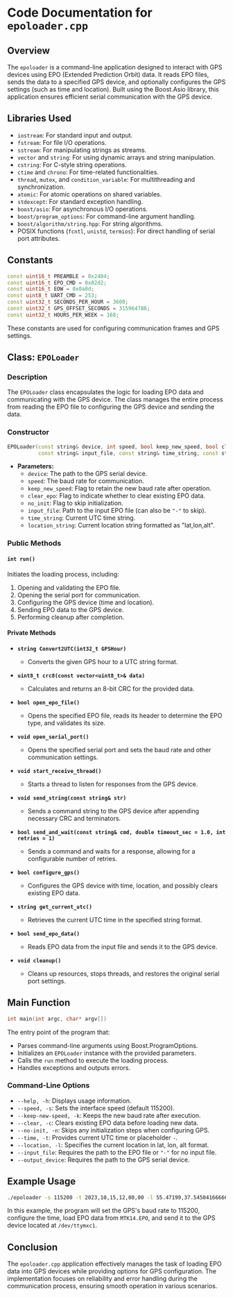 # Code Documentation for `epoloader.cpp`

## Overview

The `epoloader` is a command-line application designed to interact with GPS devices using EPO (Extended Prediction Orbit) data. It reads EPO files, sends the data to a specified GPS device, and optionally configures the GPS settings (such as time and location). Built using the Boost.Asio library, this application ensures efficient serial communication with the GPS device.

## Libraries Used

- `iostream`: For standard input and output.
- `fstream`: For file I/O operations.
- `sstream`: For manipulating strings as streams.
- `vector` and `string`: For using dynamic arrays and string manipulation.
- `cstring`: For C-style string operations.
- `ctime` and `chrono`: For time-related functionalities.
- `thread`, `mutex`, and `condition_variable`: For multithreading and synchronization.
- `atomic`: For atomic operations on shared variables.
- `stdexcept`: For standard exception handling.
- `boost/asio`: For asynchronous I/O operations.
- `boost/program_options`: For command-line argument handling.
- `boost/algorithm/string.hpp`: For string algorithms.
- POSIX functions (`fcntl`, `unistd`, `termios`): For direct handling of serial port attributes.

## Constants

```cpp
const uint16_t PREAMBLE = 0x2404;
const uint16_t EPO_CMD = 0x02d2;
const uint16_t EOW = 0x0a0d;
const uint8_t UART_CMD = 253;
const uint32_t SECONDS_PER_HOUR = 3600;
const uint32_t GPS_OFFSET_SECONDS = 315964786;
const uint32_t HOURS_PER_WEEK = 168;
```

These constants are used for configuring communication frames and GPS settings.

## Class: `EPOLoader`

### Description

The `EPOLoader` class encapsulates the logic for loading EPO data and communicating with the GPS device. The class manages the entire process from reading the EPO file to configuring the GPS device and sending the data.

### Constructor

```cpp
EPOLoader(const string& device, int speed, bool keep_new_speed, bool clear_epo, bool no_init,
          const string& input_file, const string& time_string, const string& location_string)
```
- **Parameters:**
  - `device`: The path to the GPS serial device.
  - `speed`: The baud rate for communication.
  - `keep_new_speed`: Flag to retain the new baud rate after operation.
  - `clear_epo`: Flag to indicate whether to clear existing EPO data.
  - `no_init`: Flag to skip initialization.
  - `input_file`: Path to the input EPO file (can also be `"-"` to skip).
  - `time_string`: Current UTC time string.
  - `location_string`: Current location string formatted as "lat,lon,alt".

### Public Methods

#### `int run()`

Initiates the loading process, including:
1. Opening and validating the EPO file.
2. Opening the serial port for communication.
3. Configuring the GPS device (time and location).
4. Sending EPO data to the GPS device.
5. Performing cleanup after completion.

#### Private Methods

- **`string Convert2UTC(int32_t GPSHour)`**
  - Converts the given GPS hour to a UTC string format.

- **`uint8_t crc8(const vector<uint8_t>& data)`**
  - Calculates and returns an 8-bit CRC for the provided data.

- **`bool open_epo_file()`**
  - Opens the specified EPO file, reads its header to determine the EPO type, and validates its size.

- **`void open_serial_port()`**
  - Opens the specified serial port and sets the baud rate and other communication settings.

- **`void start_receive_thread()`**
  - Starts a thread to listen for responses from the GPS device.

- **`void send_string(const string& str)`**
  - Sends a command string to the GPS device after appending necessary CRC and terminators.

- **`bool send_and_wait(const string& cmd, double timeout_sec = 1.0, int retries = 1)`**
  - Sends a command and waits for a response, allowing for a configurable number of retries.

- **`bool configure_gps()`**
  - Configures the GPS device with time, location, and possibly clears existing EPO data.

- **`string get_current_utc()`**
  - Retrieves the current UTC time in the specified string format.

- **`bool send_epo_data()`**
  - Reads EPO data from the input file and sends it to the GPS device.

- **`void cleanup()`**
  - Cleans up resources, stops threads, and restores the original serial port settings.

## Main Function

```cpp
int main(int argc, char* argv[])
```

The entry point of the program that:
- Parses command-line arguments using Boost.ProgramOptions.
- Initializes an `EPOLoader` instance with the provided parameters.
- Calls the `run` method to execute the loading process.
- Handles exceptions and outputs errors.

### Command-Line Options

- `--help, -h`: Displays usage information.
- `--speed, -s`: Sets the interface speed (default 115200).
- `--keep-new-speed, -k`: Keeps the new baud rate after execution.
- `--clear, -c`: Clears existing EPO data before loading new data.
- `--no-init, -n`: Skips any initialization steps when configuring GPS.
- `--time, -t`: Provides current UTC time or placeholder `-`.
- `--location, -l`: Specifies the current location in lat, lon, alt format.
- `--input_file`: Requires the path to the EPO file or `"-"` for no input file.
- `--output_device`: Requires the path to the GPS serial device.

## Example Usage

```bash
./epoloader -s 115200 -t 2023,10,15,12,00,00 -l 55.47199,37.54504166666667,180 MTK14.EPO /dev/ttymxc1
```

In this example, the program will set the GPS's baud rate to 115200, configure the time, load EPO data from `MTK14.EPO`, and send it to the GPS device located at `/dev/ttymxc1`.

## Conclusion

The `epoloader.cpp` application effectively manages the task of loading EPO data into GPS devices while providing options for GPS configuration. The implementation focuses on reliability and error handling during the communication process, ensuring smooth operation in various scenarios.
